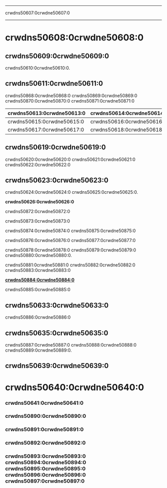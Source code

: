 * * *

crwdns50607:0crwdne50607:0

* * *

# crwdns50608:0crwdne50608:0

## crwdns50609:0crwdne50609:0

crwdns50610:0crwdne50610:0.

## crwdns50611:0crwdne50611:0

crwdns50868:0crwdne50868:0 crwdns50869:0crwdne50869:0 crwdns50870:0crwdne50870:0 crwdns50871:0crwdne50871:0

| crwdns50613:0crwdne50613:0 | crwdns50614:0crwdne50614:0 |
| -------------------------- | -------------------------- |
| crwdns50615:0crwdne50615:0 | crwdns50616:0crwdne50616:0 |
| crwdns50617:0crwdne50617:0 | crwdns50618:0crwdne50618:0 |

## crwdns50619:0crwdne50619:0

crwdns50620:0crwdne50620:0 crwdns50621:0crwdne50621:0 crwdns50622:0crwdne50622:0

## crwdns50623:0crwdne50623:0

crwdns50624:0crwdne50624:0 crwdns50625:0crwdne50625:0.

**crwdns50626:0crwdne50626:0**

crwdns50872:0crwdne50872:0

crwdns50873:0crwdne50873:0

crwdns50874:0crwdne50874:0 crwdns50875:0crwdne50875:0

crwdns50876:0crwdne50876:0 crwdns50877:0crwdne50877:0

crwdns50878:0crwdne50878:0 crwdns50879:0crwdne50879:0 crwdns50880:0crwdne50880:0.

crwdns50881:0crwdne50881:0 crwdns50882:0crwdne50882:0 crwdns50883:0crwdne50883:0

**[crwdns50884:0crwdne50884:0](https://code.org/volunteer/engineer)**

crwdns50885:0crwdne50885:0

## crwdns50633:0crwdne50633:0

crwdns50886:0crwdne50886:0

## crwdns50635:0crwdne50635:0

crwdns50887:0crwdne50887:0 crwdns50888:0crwdne50888:0 crwdns50889:0crwdne50889:0.

## crwdns50639:0crwdne50639:0

# crwdns50640:0crwdne50640:0

### crwdns50641:0crwdne50641:0

### crwdns50890:0crwdne50890:0

### crwdns50891:0crwdne50891:0

### crwdns50892:0crwdne50892:0

### crwdns50893:0crwdne50893:0 crwdns50894:0crwdne50894:0 crwdns50895:0crwdne50895:0 crwdns50896:0crwdne50896:0 crwdns50897:0crwdne50897:0